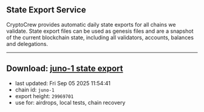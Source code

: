 ## State Export Service
CryptoCrew provides automatic daily state exports for all chains we validate. State export files can be used as genesis files and are a snapshot of the current blockchain state, including all validators, accounts, balances and delegations.

---
**Download: [juno-1 state export](https://dl-eu2.ccvalidators.com/SERVICE/juno/juno-1_export_29969701.json)**
---

- last updated: Fri Sep 05 2025 11:54:41
- chain id: `juno-1`
- export height: `29969701`
- use for: airdrops, local tests, chain recovery
